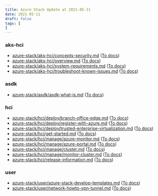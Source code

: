 ```yaml
---
title: Azure Stack Update at 2021-05-11
date: 2021-05-11
draft: false
tags: [
]
---
```


### aks-hci
- [azure-stack/aks-hci/concepts-security.md](https://github.com/MicrosoftDocs/azure-stack-docs/compare/8173b19..56326bd#diff-841bf861138cf30c05a135a9762bce8b30ae1e694c849b2aa4526344a64ce99f) ([To docs](https://docs.microsoft.com/en-us/azure-stack/aks-hci/concepts-security?WT.mc_id=AZ-MVP-5003408))
- [azure-stack/aks-hci/overview.md](https://github.com/MicrosoftDocs/azure-stack-docs/compare/8173b19..56326bd#diff-1f5cbdd32969a5fad4a7dff44593ba234e2900ee4bfeb954448829ffc5218c3f) ([To docs](https://docs.microsoft.com/en-us/azure-stack/aks-hci/overview?WT.mc_id=AZ-MVP-5003408))
- [azure-stack/aks-hci/system-requirements.md](https://github.com/MicrosoftDocs/azure-stack-docs/compare/8173b19..56326bd#diff-ba50499be817eb2123215138e8a48b68f2b28a008832befc2c79d07d2e31e1c4) ([To docs](https://docs.microsoft.com/en-us/azure-stack/aks-hci/system-requirements?WT.mc_id=AZ-MVP-5003408))
- [azure-stack/aks-hci/troubleshoot-known-issues.md](https://github.com/MicrosoftDocs/azure-stack-docs/compare/8173b19..56326bd#diff-f0ce419f8ee04f45befd0d7496aa5d1a6b65a2ed7f843d181ad4727969683372) ([To docs](https://docs.microsoft.com/en-us/azure-stack/aks-hci/troubleshoot-known-issues?WT.mc_id=AZ-MVP-5003408))
    
### asdk
- [azure-stack/asdk/asdk-what-is.md](https://github.com/MicrosoftDocs/azure-stack-docs/compare/8173b19..56326bd#diff-0b2f69b9566b05299fd25fa7c5865ceb9202b092ac3a36ec461a824a10e2c162) ([To docs](https://docs.microsoft.com/en-us/azure-stack/asdk/asdk-what-is?WT.mc_id=AZ-MVP-5003408))
    
### hci
- [azure-stack/hci/deploy/branch-office-edge.md](https://github.com/MicrosoftDocs/azure-stack-docs/compare/8173b19..56326bd#diff-6667fea6d9e8a9197043b9aa021e864bb2505d48a907906819c7dba1f817382d) ([To docs](https://docs.microsoft.com/en-us/azure-stack/hci/deploy/branch-office-edge?WT.mc_id=AZ-MVP-5003408))
- [azure-stack/hci/deploy/register-with-azure.md](https://github.com/MicrosoftDocs/azure-stack-docs/compare/8173b19..56326bd#diff-a3683a070950df904508f9b7a77e35a87a75980f569dc27728c36e0a34157016) ([To docs](https://docs.microsoft.com/en-us/azure-stack/hci/deploy/register-with-azure?WT.mc_id=AZ-MVP-5003408))
- [azure-stack/hci/deploy/trusted-enterprise-virtualization.md](https://github.com/MicrosoftDocs/azure-stack-docs/compare/8173b19..56326bd#diff-99879b38a2f1b5d6979441da6622620ac5a4f029628ca1db61555e6360e8c8bb) ([To docs](https://docs.microsoft.com/en-us/azure-stack/hci/deploy/trusted-enterprise-virtualization?WT.mc_id=AZ-MVP-5003408))
- [azure-stack/hci/get-started.md](https://github.com/MicrosoftDocs/azure-stack-docs/compare/8173b19..56326bd#diff-a31b6c0ef25c403a32b012cfcd7ff231c4bee89f21eaf88d9cb0c2add0983434) ([To docs](https://docs.microsoft.com/en-us/azure-stack/hci/get-started?WT.mc_id=AZ-MVP-5003408))
- [azure-stack/hci/manage/azure-monitor.md](https://github.com/MicrosoftDocs/azure-stack-docs/compare/8173b19..56326bd#diff-54cba2fd2fa2a5b7521e2ef3645b73b2f9e3ce7cafd568784a47685ae2eb6fd7) ([To docs](https://docs.microsoft.com/en-us/azure-stack/hci/manage/azure-monitor?WT.mc_id=AZ-MVP-5003408))
- [azure-stack/hci/manage/azure-portal.md](https://github.com/MicrosoftDocs/azure-stack-docs/compare/8173b19..56326bd#diff-cd718aaa159cef72a34ed9132031afc06a8de5368568ec7f22a4b54e5906d48b) ([To docs](https://docs.microsoft.com/en-us/azure-stack/hci/manage/azure-portal?WT.mc_id=AZ-MVP-5003408))
- [azure-stack/hci/manage/cluster.md](https://github.com/MicrosoftDocs/azure-stack-docs/compare/8173b19..56326bd#diff-dc9cbab7d16dd33a076913cc76bbbf9958f1d2a95ab75a395e3941ecefd99f16) ([To docs](https://docs.microsoft.com/en-us/azure-stack/hci/manage/cluster?WT.mc_id=AZ-MVP-5003408))
- [azure-stack/hci/manage/monitor-cluster.md](https://github.com/MicrosoftDocs/azure-stack-docs/compare/8173b19..56326bd#diff-f9763027ec4ea162b5721241a76447e980e8af4bab6ddbb90df513a572afe452) ([To docs](https://docs.microsoft.com/en-us/azure-stack/hci/manage/monitor-cluster?WT.mc_id=AZ-MVP-5003408))
- [azure-stack/hci/release-information.md](https://github.com/MicrosoftDocs/azure-stack-docs/compare/8173b19..56326bd#diff-f839dcb64c039d40a3a09568a6f775c34f32b8ed5ca52ae7396f92e299a84203) ([To docs](https://docs.microsoft.com/en-us/azure-stack/hci/release-information?WT.mc_id=AZ-MVP-5003408))
    
### user
- [azure-stack/user/azure-stack-develop-templates.md](https://github.com/MicrosoftDocs/azure-stack-docs/compare/8173b19..56326bd#diff-e4516fcbce3829e8f82a3923a4b8c3ed7addc9dc04a35305ef8736c93252a4d7) ([To docs](https://docs.microsoft.com/en-us/azure-stack/user/azure-stack-develop-templates?WT.mc_id=AZ-MVP-5003408))
- [azure-stack/user/network-howto-vpn-tunnel.md](https://github.com/MicrosoftDocs/azure-stack-docs/compare/8173b19..56326bd#diff-1d6d2b8e28a7bc90ae8967f6c325328bc367644ba06bdf226a60d3d2d8eb5211) ([To docs](https://docs.microsoft.com/en-us/azure-stack/user/network-howto-vpn-tunnel?WT.mc_id=AZ-MVP-5003408))
    
